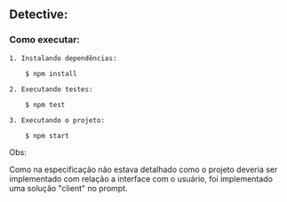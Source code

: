 ## Detective:

### Como executar:
    1. Instalando dependências:
        
        $ npm install
    
    2. Executando testes:

        $ npm test
    
    3. Executando o projeto:

        $ npm start


Obs:

Como na especificação não estava detalhado como o projeto deveria ser implementado com relação a interface com o usuário, foi implementado uma solução "client" no prompt.